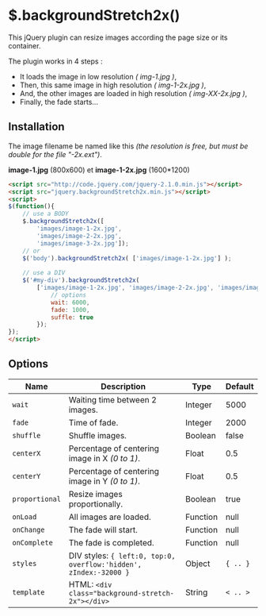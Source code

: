 $.backgroundStretch2x()
=======================
This jQuery plugin can resize images according the page size or its container.

The plugin works in 4 steps :
* It loads the image in low resolution *( img-1.jpg )*,
* Then, this same image in high resolution *( img-1-2x.jpg )*,
* And, the other images are loaded in high resolution *( img-XX-2x.jpg )*,
* Finally, the fade starts...

Installation
------------

The image filename be named like this *(the resolution is free, but must be double for the file "-2x.ext")*.

**image-1.jpg** (800x600) et **image-1-2x.jpg** (1600*1200)

```html
<script src="http://code.jquery.com/jquery-2.1.0.min.js"></script>
<script src="jquery.backgroundStretch2x.min.js"></script>
<script>
$(function(){
	// use a BODY
	$.backgroundStretch2x([
		'images/image-1-2x.jpg',
		'images/image-2-2x.jpg',
		'images/image-3-2x.jpg']);
	// or
	$('body').backgroundStretch2x( ['images/image-1-2x.jpg'] );
	
	// use a DIV
	$('#my-div').backgroundStretch2x(
		['images/image-1-2x.jpg', 'images/image-2-2x.jpg', 'images/image-3-2x.jpg'], {
			// options
			wait: 6000,
			fade: 1000,
			suffle: true
		});
});
</script>
```

Options
-------

| Name | Description | Type | Default |
|------|-------------|------|---------|
| `wait` | Waiting time between 2 images. | Integer | 5000 |
| `fade` | Time of fade. | Integer | 2000 |
| `shuffle` | Shuffle images. | Boolean | false |
| `centerX` | Percentage of centering image in X *(0 to 1)*. | Float | 0.5 |
| `centerY` | Percentage of centering image in Y *(0 to 1)*. | Float | 0.5 |
| `proportional` | Resize images proportionally. | Boolean | true |
| `onLoad` | All images are loaded. | Function | null |
| `onChange` | The fade will start. | Function | null |
| `onComplete` | The fade is completed. | Function | null |
| `styles` | DIV styles: `{ left:0, top:0, overflow:'hidden', zIndex:-32000 }` | Object | `{ .. }` |
| `template` | HTML: `<div class="background-stretch-2x"></div>` | String | `< .. >` |

